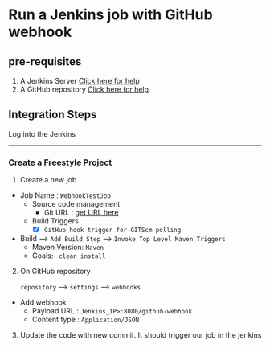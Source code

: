 # Run a Jenkins job with GitHub webhook

## pre-requisites
1. A Jenkins Server [Click here for help]()
1. A GitHub repository [Click here for help]()

## Integration Steps
Log into the Jenkins 

---
### Create a Freestyle Project 
  
1. Create a new job 
  - Job Name : `WebhookTestJob`
    - Source code management 
       - Git URL : [get URL here](https://github.com/yankils/hello-world.git)
    - Build Triggers
       - [X] `GitHub hook trigger for GITScm polling`

  - Build --> `Add Build Step` --> `Invoke Top Level Maven Triggers` 
       - Maven Version: `Maven`
       - Goals: ` clean install`

2. On GitHub repository
   
    `repository` --> `settings` --> `webhooks`  
  - Add webhook
       - Payload URL : `Jenkins_IP>:8080/github-webhook`
       - Content type : `Application/JSON`   

3. Update the code with new commit. It should trigger our job in the jenkins  
  
